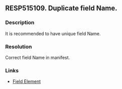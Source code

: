 ## RESP515109. Duplicate field Name.

### Description
It is recommended to have unique field Name.

### Resolution
Correct field Name in manifest.

### Links
*   [Field Element](http://msdn.microsoft.com/en-us/library/office/aa979575.aspx)